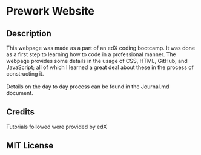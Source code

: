 # Prework Website

## Description
This webpage was made as a part of an edX coding bootcamp. It was done as a first step to learning how to code in a professional manner. The webpage provides some details in the usage of CSS, HTML, GitHub, and JavaScript; all of which I learned a great deal about these in the process of constructing it.<br><br>
Details on the day to day process can be found in the Journal.md document.

## Credits

Tutorials followed were provided by edX

## MIT License
